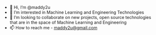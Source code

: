 - 👋 Hi, I’m @maddy2u
- 👀 I’m interested in Machine Learning and Engineering Technologies
- 💞️ I’m looking to collaborate on new projects, open source technologies that are in the space of Machine Learning and Engineering
- 📫 How to reach me - maddy2u@gmail.com

<!---
maddy2u/maddy2u is a ✨ special ✨ repository because its `README.md` (this file) appears on your GitHub profile.
You can click the Preview link to take a look at your changes.
--->
